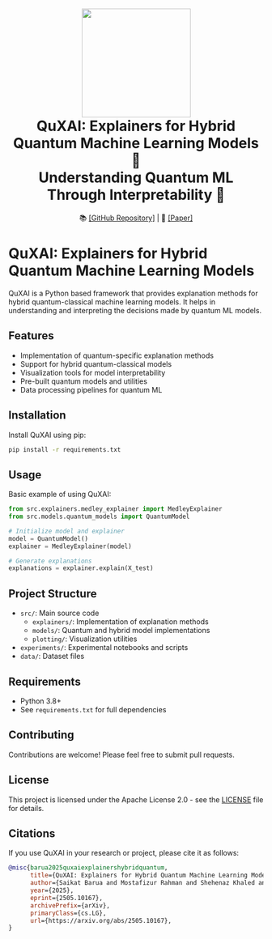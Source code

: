 <h1 align="center">
  <a href="https://github.com/GitsSaikat/QuXAI">
    <img src="figures/Logo.jpg" width="215" /></a><br>
  <b>QuXAI: Explainers for Hybrid Quantum Machine Learning Models 🔮</b><br>
  <b>Understanding Quantum ML Through Interpretability 🧬</b><br>
</h1>

<p align="center">
  📚 <a href="https://github.com/GitsSaikat/QuXAI">[GitHub Repository]</a> |
  📝 <a href="https://arxiv.org/abs/2505.10167">[Paper]</a>
</p>


# QuXAI: Explainers for Hybrid Quantum Machine Learning Models

QuXAI is a Python based framework that provides explanation methods for hybrid quantum-classical machine learning models. It helps in understanding and interpreting the decisions made by quantum ML models.

## Features

- Implementation of quantum-specific explanation methods
- Support for hybrid quantum-classical models
- Visualization tools for model interpretability
- Pre-built quantum models and utilities
- Data processing pipelines for quantum ML

## Installation

Install QuXAI using pip:

```bash
pip install -r requirements.txt
```

## Usage

Basic example of using QuXAI:

```python
from src.explainers.medley_explainer import MedleyExplainer
from src.models.quantum_models import QuantumModel

# Initialize model and explainer
model = QuantumModel()
explainer = MedleyExplainer(model)

# Generate explanations
explanations = explainer.explain(X_test)
```

## Project Structure

- `src/`: Main source code
  - `explainers/`: Implementation of explanation methods
  - `models/`: Quantum and hybrid model implementations
  - `plotting/`: Visualization utilities
- `experiments/`: Experimental notebooks and scripts
- `data/`: Dataset files

## Requirements

- Python 3.8+
- See `requirements.txt` for full dependencies

## Contributing

Contributions are welcome! Please feel free to submit pull requests.

## License

This project is licensed under the Apache License 2.0 - see the [LICENSE](LICENSE) file for details.

## Citations

If you use QuXAI in your research or project, please cite it as follows:

```bibtex
@misc{barua2025quxaiexplainershybridquantum,
      title={QuXAI: Explainers for Hybrid Quantum Machine Learning Models}, 
      author={Saikat Barua and Mostafizur Rahman and Shehenaz Khaled and Md Jafor Sadek and Rafiul Islam and Shahnewaz Siddique},
      year={2025},
      eprint={2505.10167},
      archivePrefix={arXiv},
      primaryClass={cs.LG},
      url={https://arxiv.org/abs/2505.10167}, 
}
```

